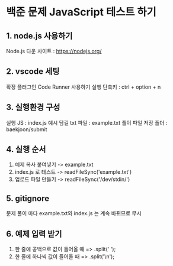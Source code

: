 # 백준 문제 JavaScript 테스트 하기

## 1. node.js 사용하기
Node.js 다운 사이트 : https://nodejs.org/
## 2. vscode 세팅
확장 플러그인 Code Runner 사용하기
실행 단축키 : ctrl + option + n
## 3. 실행환경 구성
실행 JS : index.js
예시 담길 txt 파일 : example.txt
풀이 파일 저장 폴더 : baekjoon/submit
## 4. 실행 순서
1) 예제 복사 붙여넣기 -> example.txt
2) index.js 로 테스트 -> readFileSync('example.txt')
3) 업로드 파일 만들기 -> readFileSync('/dev/stdin/')
## 5. gitignore
문제 풀이 마다 example.txt와 index.js 는 계속 바뀌므로 무시
## 6. 예제 입력 받기
1) 한 줄에 공백으로 값이 들어올 때
=> .split(' ');
2) 한 줄에 하나씩 값이 들어올 때
=> .split('\n');